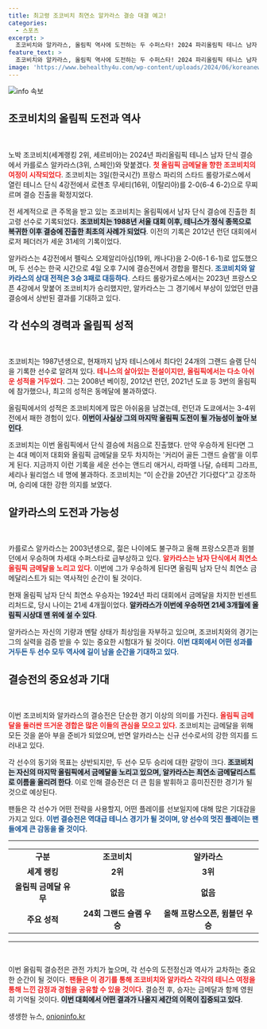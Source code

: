 ```yaml
---
title: 최고령 조코비치 최연소 알카라스 결승 대결 예고!
categories:
  - 스포츠
excerpt: >
  조코비치와 알카라스, 올림픽 역사에 도전하는 두 수퍼스타! 2024 파리올림픽 테니스 남자 단식 결승에서의 대결로, 조코비치의 커리어 골든 그랜드 슬램 완성과 알카라스의 최연소 금메달 도전이 걸려 있다. 이 대전의 승자가 남길 전설은 과연 누구일까?
feature_text: >
  조코비치와 알카라스, 올림픽 역사에 도전하는 두 수퍼스타! 2024 파리올림픽 테니스 남자 단식 결승에서의 대결로, 조코비치의 커리어 골든 그랜드 슬램 완성과 알카라스의 최연소 금메달 도전이 걸려 있다. 이 대전의 승자가 남길 전설은 과연 누구일까?
image: 'https://www.behealthy4u.com/wp-content/uploads/2024/06/koreanews.jpg'
---
```


<p><img src="https://www.behealthy4u.com/wp-content/uploads/2024/06/koreanews.jpg" alt="info 속보" /></p>

<h2 data-ke-size="size26">조코비치의 올림픽 도전과 역사</h2>

<p data-ke-size="size16">&nbsp;</p>

<p>노박 조코비치(세계랭킹 2위, 세르비아)는 2024년 파리올림픽 테니스 남자 단식 결승에서 카를로스 알카라스(3위, 스페인)와 맞붙겠다. <b><span style="color: #ee2323;">첫 올림픽 금메달을 향한 조코비치의 여정이 시작되었다</span></b>. 조코비치는 3일(한국시간) 프랑스 파리의 스타드 롤랑가로스에서 열린 테니스 단식 4강전에서 로렌초 무세티(16위, 이탈리아)를 2-0(6-4 6-2)으로 무찌르며 결승 진출을 확정지었다. </p>

<p>전 세계적으로 큰 주목을 받고 있는 조코비치는 올림픽에서 남자 단식 결승에 진출한 최고령 선수로 기록되었다. <b><span style="background-color: #21538527;">조코비치는 1988년 서울 대회 이후, 테니스가 정식 종목으로 복귀한 이후 결승에 진출한 최초의 사례가 되었다</span></b>. 이전의 기록은 2012년 런던 대회에서 로저 페더러가 세운 31세의 기록이었다. </p>

<p>알카라스는 4강전에서 펠릭스 오제알리아심(19위, 캐나다)을 2-0(6-1 6-1)로 압도했으며, 두 선수는 한국 시간으로 4일 오후 7시에 결승전에서 경합을 펼친다. <b><span style="color: #1a5490;">조코비치와 알카라스의 상대 전적은 3승 3패로 대등하다</span></b>. 스타드 롤랑가로스에서는 2023년 프랑스오픈 4강에서 맞붙어 조코비치가 승리했지만, 알카라스는 그 경기에서 부상이 있었던 만큼 결승에서 상반된 결과를 기대하고 있다. </p>

<h2 data-ke-size="size26">각 선수의 경력과 올림픽 성적</h2>

<p data-ke-size="size16">&nbsp;</p>

<p>조코비치는 1987년생으로, 현재까지 남자 테니스에서 최다인 24개의 그랜드 슬램 단식을 기록한 선수로 알려져 있다. <b><span style="color: #ee2323;">테니스의 살아있는 전설이지만, 올림픽에서는 다소 아쉬운 성적을 거두었다</span></b>. 그는 2008년 베이징, 2012년 런던, 2021년 도쿄 등 3번의 올림픽에 참가했으나, 최고의 성적은 동메달에 불과하였다. </p>

<p>올림픽에서의 성적은 조코비치에게 많은 아쉬움을 남겼는데, 런던과 도쿄에서는 3-4위전에서 패한 경험이 있다. <b><span style="background-color: #21538527;">이번이 사실상 그의 마지막 올림픽 도전이 될 가능성이 높아 보인다</span></b>. </p>

<p>조코비치는 이번 올림픽에서 단식 결승에 처음으로 진출했다. 만약 우승하게 된다면 그는 4대 메이저 대회와 올림픽 금메달을 모두 차지하는 '커리어 골든 그랜드 슬램'을 이루게 된다. 지금까지 이런 기록을 세운 선수는 앤드리 애거시, 라파엘 나달, 슈테피 그라프, 세리나 윌리엄스 네 명에 불과하다. 조코비치는 “이 순간을 20년간 기다렸다”고 강조하며, 승리에 대한 강한 의지를 보였다.</p>

<h2 data-ke-size="size26">알카라스의 도전과 가능성</h2>

<p data-ke-size="size16">&nbsp;</p>

<p>카를로스 알카라스는 2003년생으로, 젊은 나이에도 불구하고 올해 프랑스오픈과 윔블던에서 우승하며 차세대 수퍼스타로 급부상하고 있다. <b><span style="color: #ee2323;">알카라스는 남자 단식에서 최연소 올림픽 금메달을 노리고 있다</span></b>. 이번에 그가 우승하게 된다면 올림픽 남자 단식 최연소 금메달리스트가 되는 역사적인 순간이 될 것이다.</p>

<p>현재 올림픽 남자 단식 최연소 우승자는 1924년 파리 대회에서 금메달을 차지한 빈센트 리처드로, 당시 나이는 21세 4개월이었다. <b><span style="background-color: #21538527;">알카라스가 이번에 우승하면 21세 3개월에 올림픽 시상대 맨 위에 설 수 있다</span></b>. </p>

<p>알카라스는 자신의 기량과 멘탈 상태가 최상임을 자부하고 있으며, 조코비치와의 경기는 그의 실력을 검증 받을 수 있는 중요한 시험대가 될 것이다. <b><span style="color: #1a5490;">이번 대회에서 어떤 성과를 거두든 두 선수 모두 역사에 길이 남을 순간을 기대하고 있다</span></b>.</p>

<h2 data-ke-size="size26">결승전의 중요성과 기대</h2>

<p data-ke-size="size16">&nbsp;</p>

<p>이번 조코비치와 알카라스의 결승전은 단순한 경기 이상의 의미를 가진다. <b><span style="color: #ee2323;">올림픽 금메달을 둘러싼 뜨거운 경합은 많은 이들의 관심을 모으고 있다</span></b>. 조코비치는 금메달을 위해 모든 것을 쏟아 부을 준비가 되었으며, 반면 알카라스는 신규 선수로서의 강한 의지를 드러내고 있다.</p>

<p>각 선수의 동기와 목표는 상반되지만, 두 선수 모두 승리에 대한 갈망이 크다. <b><span style="background-color: #21538527;">조코비치는 자신의 마지막 올림픽에서 금메달을 노리고 있으며, 알카라스는 최연소 금메달리스트로 이름을 올리려 한다</span></b>. 이로 인해 결승전은 더 큰 힘을 발휘하고 흥미진진한 경기가 될 것으로 예상된다.</p>

<p>팬들은 각 선수가 어떤 전략을 사용할지, 어떤 플레이를 선보일지에 대해 많은 기대감을 가지고 있다. <b><span style="color: #1a5490;">이번 결승전은 역대급 테니스 경기가 될 것이며, 양 선수의 멋진 플레이는 팬들에게 큰 감동을 줄 것이다</span></b>.</p>

<hr>

<table style="width: 100%; border-collapse: collapse;">
    <tr>
        <td style="text-align: center; height: 30px;"><b>구분</b></td>
        <td style="text-align: center; height: 30px;"><b>조코비치</b></td>
        <td style="text-align: center; height: 30px;"><b>알카라스</b></td>
    </tr>
    <tr>
        <td style="text-align: center; height: 17px;"><b>세계 랭킹</b></td>
        <td style="text-align: center; height: 17px;"><b>2위</b></td>
        <td style="text-align: center; height: 17px;"><b>3위</b></td>
    </tr>
    <tr>
        <td style="text-align: center; height: 17px;"><b>올림픽 금메달 유무</b></td>
        <td style="text-align: center; height: 17px;"><b>없음</b></td>
        <td style="text-align: center; height: 17px;"><b>없음</b></td>
    </tr>
    <tr>
        <td style="text-align: center; height: 17px;"><b>주요 성적</b></td>
        <td style="text-align: center; height: 17px;"><b>24회 그랜드 슬램 우승</b></td>
        <td style="text-align: center; height: 17px;"><b>올해 프랑스오픈, 윔블던 우승</b></td>
    </tr>
</table>

<hr>

<p data-ke-size="size16">&nbsp;</p> 

<p>이번 올림픽 결승전은 관전 가치가 높으며, 각 선수의 도전정신과 역사가 교차하는 중요한 순간이 될 것이다. <b><span style="color: #ee2323;">팬들은 이 경기를 통해 조코비치와 알카라스 각각의 테니스 여정을 통해 느낀 감정과 경험을 공유할 수 있을 것이다</span></b>. 결승전 후, 승자는 금메달과 함께 영원히 기억될 것이다. <b><span style="background-color: #21538527;">이번 대회에서 어떤 결과가 나올지 세간의 이목이 집중되고 있다</span></b>.</p>
생생한 뉴스, <a href="https://onioninfo.kr" rel="dofollow">onioninfo.kr</a>


